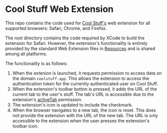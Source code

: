 # Cool Stuff Web Extension
This repo contains the code used for [Cool Stuff's](https://coolstuff.app) web extension for all supported browsers: Safari, Chrome, and Firefox.

The root directory contains the code required by XCode to build the extension for Safari. However, the extension's functionality is entirely provided by the standard Web Extension files in [Resources](https://github.com/fun-on-the-internet/cool-stuff-web-extension/tree/main/cool-stuff-web-extension%20Extension) and is shared among all platforms.

The functionality is as follows:
1. When the extenion is launched, it requests permission to access data on the domain `coolstuff.app`. This allows the extension to access the authentication token for the currently authenticated user on Cool Stuff.
2. When the extension's toolbar button is pressed, it adds the URL of the current tab to the user's stuff. The tab's URL is accessible due to the extension's [activeTab](https://developer.mozilla.org/en-US/docs/Mozilla/Add-ons/WebExtensions/manifest.json/permissions#activetab_permission) permission.
3. The extension's icon is updated to include the checkmark.
4. When the browser navigates to a new tab, the icon is reset. This does not provide the extension with the URL of the new tab. The URL is only accessible to the extension when the user presses the extension's toolbar icon.
